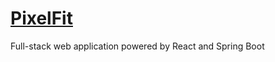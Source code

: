 # [PixelFit](https://lilascorner.github.io/PixelFit/)
Full-stack web application powered by React and Spring Boot 
